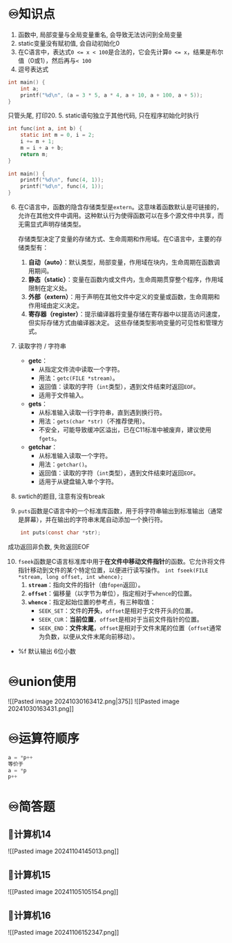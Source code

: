 # ♾️知识点
1. 函数中, 局部变量与全局变量重名, 会导致无法访问到全局变量
2. static变量没有赋初值, 会自动初始化0
3. 在C语言中，表达式`0 <= x < 100`是合法的，它会先计算`0 <= x`，结果是布尔值（0或1），然后再与`< 100`
4. 逗号表达式
```c
int main() {  
    int a;  
    printf("%d\n", (a = 3 * 5, a * 4, a + 10, a + 100, a + 5));  
}
```
只管头尾, 打印20.
5. static语句独立于其他代码, 只在程序初始化时执行
```c
int func(int a, int b) {  
    static int m = 0, i = 2;  
    i += m + 1;  
    m = i + a + b;  
    return m;  
}  
  
int main() {  
    printf("%d\n", func(4, 1));  
    printf("%d\n", func(4, 1));  
}
```
6. 在C语言中，函数的隐含存储类型是`extern`。这意味着函数默认是可链接的，允许在其他文件中调用。这种默认行为使得函数可以在多个源文件中共享，而无需显式声明存储类型。

	存储类型决定了变量的存储方式、生命周期和作用域。在C语言中，主要的存储类型有：

	1. **自动（auto）**：默认类型，局部变量，作用域在块内，生命周期在函数调用期间。
	2. **静态（static）**：变量在函数内或文件内，生命周期贯穿整个程序，作用域限制在定义处。
	3. **外部（extern）**：用于声明在其他文件中定义的变量或函数，生命周期和作用域由定义决定。
	4. **寄存器（register）**：提示编译器将变量存储在寄存器中以提高访问速度，但实际存储方式由编译器决定。
	这些存储类型影响变量的可见性和管理方式。
7. 读取字符 / 字符串
	- **getc**：
	    - 从指定文件流中读取一个字符。
	    - 用法：`getc(FILE *stream)`。
	    - 返回值：读取的字符（`int`类型），遇到文件结束时返回`EOF`。
	    - 适用于文件输入。
	- **gets**：
	    - 从标准输入读取一行字符串，直到遇到换行符。
	    - 用法：`gets(char *str)`（不推荐使用）。
	    - 不安全，可能导致缓冲区溢出，已在C11标准中被废弃，建议使用`fgets`。
	- **getchar**：
	    - 从标准输入读取一个字符。
	    - 用法：`getchar()`。
	    - 返回值：读取的字符（`int`类型），遇到文件结束时返回`EOF`。
	    - 适用于从键盘输入单个字符。
8. swtich的题目, 注意有没有break
9. `puts`函数是C语言中的一个标准库函数，用于将字符串输出到标准输出（通常是屏幕），并在输出的字符串末尾自动添加一个换行符。
```c
	int puts(const char *str);
```
成功返回非负数, 失败返回EOF

10. `fseek`函数是C语言标准库中用于**在文件中移动文件指针**的函数。它允许将文件指针移动到文件的某个特定位置，以便进行读写操作。
	`int fseek(FILE *stream, long offset, int whence);`
	1. **`stream`**：指向文件的指针（由`fopen`返回）。
	2. **`offset`**：偏移量（以字节为单位），指定相对于`whence`的位置。
	3. **`whence`**：指定起始位置的参考点，有三种取值：
	    - `SEEK_SET`：文件的**开头**，`offset`是相对于文件开头的位置。
	    - `SEEK_CUR`：**当前位置**，`offset`是相对于当前文件指针的位置。
	    - `SEEK_END`：**文件末尾**，`offset`是相对于文件末尾的位置（`offset`通常为负数，以便从文件末尾向前移动）。


- %f 默认输出 6位小数
# ♾️union使用
![[Pasted image 20241030163412.png|375]]
![[Pasted image 20241030163431.png]]


# ♾️运算符顺序
```c
a = *p++
等价于
a = *p
p++
```


# ♾️简答题
## 💫计算机14

![[Pasted image 20241104145013.png]]

## 💫计算机15
![[Pasted image 20241105105154.png]]

## 💫计算机16
![[Pasted image 20241106152347.png]]

